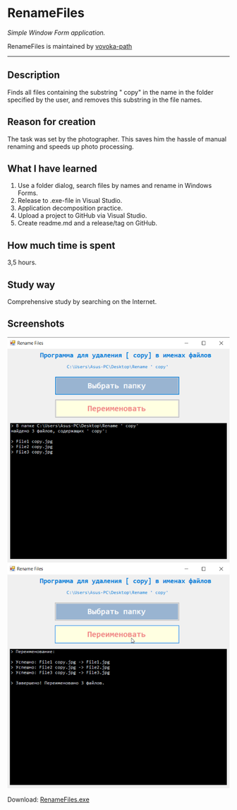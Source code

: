 # RenameFiles
*Simple Window Form application.*

RenameFiles is maintained by [vovoka-path](https://github.com/vovoka-path/)

---

## Description

Finds all files containing the substring " copy" in the name in the folder specified by the user, and removes this substring in the file names.

## Reason for creation

The task was set by the photographer. This saves him the hassle of manual renaming and speeds up photo processing.

## What I have learned

1. Use a folder dialog, search files by names and rename in Windows Forms.
2. Release to .exe-file in Visual Studio.
4. Application decomposition practice.
5. Upload a project to GitHub via Visual Studio.
6. Create readme.md and a release/tag on GitHub.

## How much time is spent

3,5 hours.

## Study way

Comprehensive study by searching on the Internet.
  
## Screenshots  

![Choose a folder](https://github.com/vovoka-path/RenameFiles/blob/master/images/ChooseFolder-RenameFiles.png) 
![Rename files](https://github.com/vovoka-path/RenameFiles/blob/master/images/Rename-RenameFiles.png)
  
    
    

Download: [RenameFiles.exe](https://github.com/vovoka-path/RenameFiles/raw/master/RenameFiles.zip "RenameFiles.zip")
